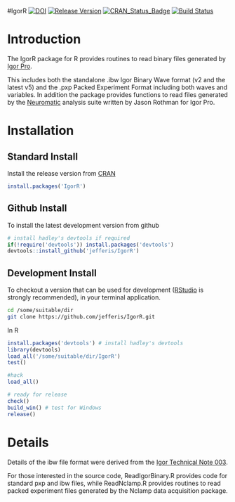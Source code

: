 #IgorR
[![DOI](https://img.shields.io/badge/doi-10.5281%2Fzenodo.10230-blue.svg)](http://dx.doi.org/10.5281/zenodo.10230) 
[![Release Version](https://img.shields.io/github/release/jefferis/IgorR.svg)](https://github.com/jefferis/IgorR/releases/latest) 
[![CRAN_Status_Badge](http://www.r-pkg.org/badges/version/IgorR)](https://cran.r-project.org/package=IgorR) 
[![Build Status](https://travis-ci.org/jefferis/IgorR.svg?branch=master)](https://travis-ci.org/jefferis/IgorR)

Introduction
============
The IgorR package for R provides routines to read binary files generated by [Igor Pro](http://www.wavemetrics.com).

This includes both the standalone .ibw Igor Binary Wave format (v2 and the latest v5) and the .pxp Packed Experiment Format including both waves and variables.  In addition the package provides functions to read files generated by the [Neuromatic](http://www.neuromatic.thinkrandom.com) analysis suite written by Jason Rothman for Igor Pro.

Installation
============
Standard Install
----------------
Install the release version from [CRAN](https://cran.r-project.org/)

```r
install.packages('IgorR')
```

Github Install
--------------
To install the latest development version from github

```r
# install hadley's devtools if required
if(!require('devtools')) install.packages('devtools')
devtools::install_github('jefferis/IgorR')
```

Development Install
-------------------
To checkout a version that can be used for development 
([RStudio](http://www.rstudio.com/products/RStudio/) is strongly recommended), 
in your terminal application.

```sh
cd /some/suitable/dir
git clone https://github.com/jefferis/IgorR.git
```

In R

```r
install.packages('devtools') # install hadley's devtools
library(devtools)
load_all('/some/suitable/dir/IgorR')
test()

#hack
load_all()

# ready for release
check()
build_win() # test for Windows
release()
```

Details
=======

Details of the ibw file format were derived from the [Igor Technical Note 003](http://www.wavemetrics.net/Downloads/FTP_Archive/IgorPro/Technical_Notes/TN003.zip). 

For those interested in the source code, ReadIgorBinary.R provides code for standard pxp and ibw files, while ReadNclamp.R provides routines to read packed experiment files generated by the Nclamp data acquisition package.
